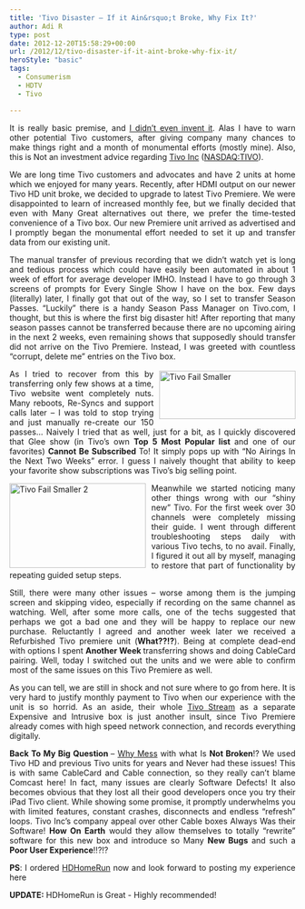 ```yaml
---
title: 'Tivo Disaster – If it Ain&rsquo;t Broke, Why Fix It?'
author: Adi R
type: post
date: 2012-12-20T15:58:29+00:00
url: /2012/12/tivo-disaster-if-it-aint-broke-why-fix-it/
heroStyle: "basic"
tags:
  - Consumerism
  - HDTV
  - Tivo

---
```

<p align="justify">
  It is really basic premise, and <a href="http://en.wikipedia.org/wiki/If_it_ain%27t_broke,_don%27t_fix_it#.22If_it_ain.27t_broke.2C_don.27t_fix_it..22" target="_blank">I didn’t even invent it</a>. Alas I have to warn other potential Tivo customers, after giving company many chances to make things right and a month of monumental efforts (mostly mine). Also, this is Not an investment advice regarding <a href="http://www.tivo.com/" target="_blank">Tivo Inc</a> (<a href="http://www.google.com/finance?q=NASDAQ%3ATIVO" target="_blank">NASDAQ:TIVO</a>).
</p>

<p align="justify">
  We are long time Tivo customers and advocates and have 2 units at home which we enjoyed for many years. Recently, after HDMI output on our newer Tivo HD unit broke, we decided to upgrade to latest Tivo Premiere. We were disappointed to learn of increased monthly fee, but we finally decided that even with Many Great alternatives out there, we prefer the time-tested convenience of a Tivo box. Our new Premiere unit arrived as advertised and I promptly began the monumental effort needed to set it up and transfer data from our existing unit.
</p>

<p align="justify">
  The manual transfer of previous recording that we didn’t watch yet is long and tedious process which could have easily been automated in about 1 week of effort for average developer IMHO. Instead I have to go through 3 screens of prompts for Every Single Show I have on the box. Few days (literally) later, I finally got that out of the way, so I set to transfer Season Passes. “Luckily” there is a handy Season Pass Manager on Tivo.com, I thought, but this is where the first big disaster hit! After reporting that many season passes cannot be transferred because there are no upcoming airing in the next 2 weeks, even remaining shows that supposedly should transfer did not arrive on the Tivo Premiere. Instead, I was greeted with countless “corrupt, delete me” entries on the Tivo box.
</p>

<p align="justify">
  <a class="thickbox" href="https://i2.wp.com/www.adir1.com/uploads/2012/12/Tivo-Fail-Smaller1.png" class="thickbox"><img style="background-image: none; border-bottom: 0px; border-left: 0px; margin: 3px 0px 3px 10px; padding-left: 0px; padding-right: 0px; display: inline; float: right; border-top: 0px; border-right: 0px; padding-top: 0px" title="Tivo Fail Smaller" border="0" alt="Tivo Fail Smaller" align="right" src="https://i1.wp.com/www.adir1.com/uploads/2012/12/Tivo-Fail-Smaller_thumb1.png?resize=240%2C85" width="240" height="85" data-recalc-dims="1" /></a>As I tried to recover from this by transferring only few shows at a time, Tivo website went completely nuts. Many reboots, Re-Syncs and support calls later – I was told to stop trying and just manually re-create our 150 passes… Naively I tried that as well, just for a bit, as I quickly discovered that Glee show (in Tivo’s own <strong>Top 5 Most Popular list </strong>and one of our favorites) <strong>Cannot Be Subscribed </strong>To! It simply pops up with “No Airings In the Next Two Weeks” error. I guess I naively thought that ability to keep your favorite show subscriptions was Tivo’s big selling point.
</p>

<p align="justify">
  <a href="https://i1.wp.com/www.adir1.com/uploads/2012/12/Tivo-Fail-Smaller-21.png" class="thickbox"><img style="background-image: none; border-bottom: 0px; border-left: 0px; margin: 0px 10px 0px 0px; padding-left: 0px; padding-right: 0px; display: inline; float: left; border-top: 0px; border-right: 0px; padding-top: 0px" title="Tivo Fail Smaller 2" border="0" alt="Tivo Fail Smaller 2" align="left" src="https://i1.wp.com/www.adir1.com/uploads/2012/12/Tivo-Fail-Smaller-2_thumb1.png?resize=240%2C149" width="240" height="149" data-recalc-dims="1" /></a>Meanwhile we started noticing many other things wrong with our “shiny new” Tivo. For the first week over 30 channels were completely missing their guide. I went through different troubleshooting steps daily with various Tivo techs, to no avail. Finally, I figured it out all by myself, managing to restore that part of functionality by repeating guided setup steps.
</p>

<p align="justify">
  Still, there were many other issues – worse among them is the jumping screen and skipping video, especially if recording on the same channel as watching. Well, after some more calls, one of the techs suggested that perhaps we got a bad one and they will be happy to replace our new purchase. Reluctantly I agreed and another week later we received a Refurbished Tivo premiere unit (<strong>What??!?</strong>). Being at complete dead-end with options I spent <strong>Another Week </strong>transferring shows and doing CableCard pairing. Well, today I switched out the units and we were able to confirm most of the same issues on this Tivo Premiere as well.
</p>

<p align="justify">
  As you can tell, we are still in shock and not sure where to go from here. It is very hard to justify monthly payment to Tivo when our experience with the unit is so horrid. As an aside, their whole <a href="http://www.tivo.com/products/tivo-stream/index.html" target="_blank">Tivo Stream</a> as a separate Expensive and Intrusive box is just another insult, since Tivo Premiere already comes with high speed network connection, and records everything digitally.
</p>

<p align="justify">
  <strong>Back To My Big Question </strong>– <a href="http://en.wikipedia.org/wiki/If_it_ain%27t_broke,_don%27t_fix_it#.22If_it_ain.27t_broke.2C_don.27t_fix_it..22" target="_blank">Why Mess</a> with what Is <strong>Not Broken</strong>!? We used Tivo HD and previous Tivo units for years and Never had these issues! This is with same CableCard and Cable connection, so they really can’t blame Comcast here! In fact, many issues are clearly Software Defects! It also becomes obvious that they lost all their good developers once you try their iPad Tivo client. While showing some promise, it promptly underwhelms you with limited features, constant crashes, disconnects and endless “refresh” loops. Tivo Inc’s company appeal over other Cable boxes Always Was their Software! <strong>How On Earth</strong> would they allow themselves to totally “rewrite” software for this new box and introduce so Many <strong>New Bugs</strong> and such a <strong>Poor User Experience</strong>!!?!?
</p>

<p align="justify">
  <strong>PS</strong>: I ordered <a href="http://www.amazon.com/dp/product/B092GCN9NL/?tag=craftonia-20" target="_blank">HDHomeRun</a> now and look forward to posting my experience here
</p>

**UPDATE:** HDHomeRun is Great - Highly recommended!
